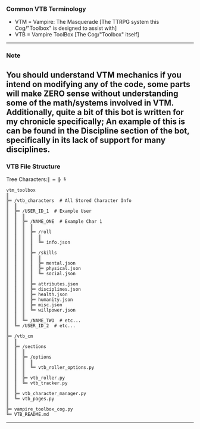 ### Common VTB Terminology
* VTM = Vampire: The Masquerade [The TTRPG system this Cog/"Toolbox" is designed to assist with]
* VTB = Vampire ToolBox [The Cog/"Toolbox" itself]

---
### Note
You should understand VTM mechanics if you intend on modifying any of the code, some parts will make ZERO sense without 
understanding some of the math/systems involved in VTM. Additionally, quite a bit of this bot is written for my 
chronicle specifically; An example of this is can be found in the Discipline section of the bot, specifically in its 
lack of support for many disciplines.
---
### VTB File Structure
Tree Characters:`║ ═ ╠ ╚`
```
vtm_toolbox
║
╠═ /vtb_characters  # All Stored Character Info
║  ║
║  ╠═ /USER_ID_1  # Example User
║  ║  ║
║  ║  ╠═ /NAME_ONE  # Example Char 1
║  ║  ║  ║
║  ║  ║  ╠═ /roll
║  ║  ║  ║  ║
║  ║  ║  ║  ╚═ info.json
║  ║  ║  ║
║  ║  ║  ╠═ /skills
║  ║  ║  ║  ║
║  ║  ║  ║  ╠═ mental.json
║  ║  ║  ║  ╠═ physical.json
║  ║  ║  ║  ╚═ social.json
║  ║  ║  ║
║  ║  ║  ╠═ attributes.json
║  ║  ║  ╠═ disciplines.json
║  ║  ║  ╠═ health.json
║  ║  ║  ╠═ humanity.json
║  ║  ║  ╠═ misc.json
║  ║  ║  ╚═ willpower.json
║  ║  ║
║  ║  ╚═ /NAME_TWO  # etc...
║  ╚═ /USER_ID_2  # etc...
║
╠═ /vtb_cm
║  ║
║  ╠═ /sections
║  ║  ║
║  ║  ╠═ /options
║  ║  ║  ║
║  ║  ║  ╚═ vtb_roller_options.py
║  ║  ║
║  ║  ╠═ vtb_roller.py
║  ║  ╚═ vtb_tracker.py
║  ║
║  ╠═ vtb_character_manager.py
║  ╚═ vtb_pages.py
║
╠═ vampire_toolbox_cog.py
╚═ VTB_README.md
```


---